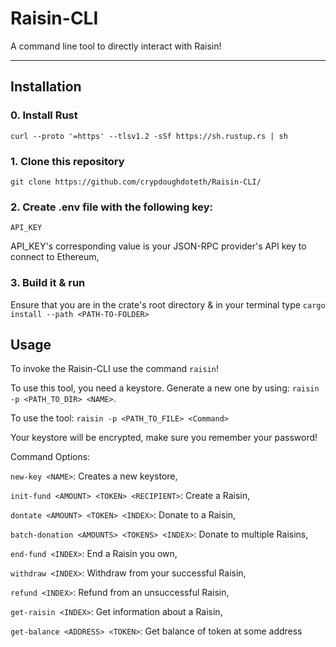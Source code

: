 # Raisin-CLI
A command line tool to directly interact with Raisin! 
_______________________________________________________
## Installation

### 0. Install Rust

  `curl --proto '=https' --tlsv1.2 -sSf https://sh.rustup.rs | sh`

### 1. Clone this repository 

  `git clone https://github.com/crypdoughdoteth/Raisin-CLI/`

### 2. Create .env file with the following key:

`API_KEY`

API_KEY's corresponding value is your JSON-RPC provider's API key to connect to Ethereum,

### 3. Build it & run

Ensure that you are in the crate's root directory & in your terminal type `cargo install --path <PATH-TO-FOLDER>`

## Usage 

To invoke the Raisin-CLI use the command `raisin`! 

To use this tool, you need a keystore. Generate a new one by using: `raisin -p <PATH_TO_DIR> <NAME>`.

To use the tool: `raisin -p <PATH_TO_FILE> <Command>`

Your keystore will be encrypted, make sure you remember your password! 

Command Options: 

`new-key <NAME>`: Creates a new keystore,
  
`init-fund <AMOUNT> <TOKEN> <RECIPIENT>`: Create a Raisin,
  
`dontate <AMOUNT> <TOKEN> <INDEX>`: Donate to a Raisin,
  
`batch-donation <AMOUNTS> <TOKENS> <INDEX>`: Donate to multiple Raisins,
  
`end-fund <INDEX>`: End a Raisin you own,
  
`withdraw <INDEX>`: Withdraw from your successful Raisin,
  
`refund <INDEX>`: Refund from an unsuccessful Raisin,
  
`get-raisin <INDEX>`: Get information about a Raisin,

`get-balance <ADDRESS> <TOKEN>`: Get balance of token at some address
